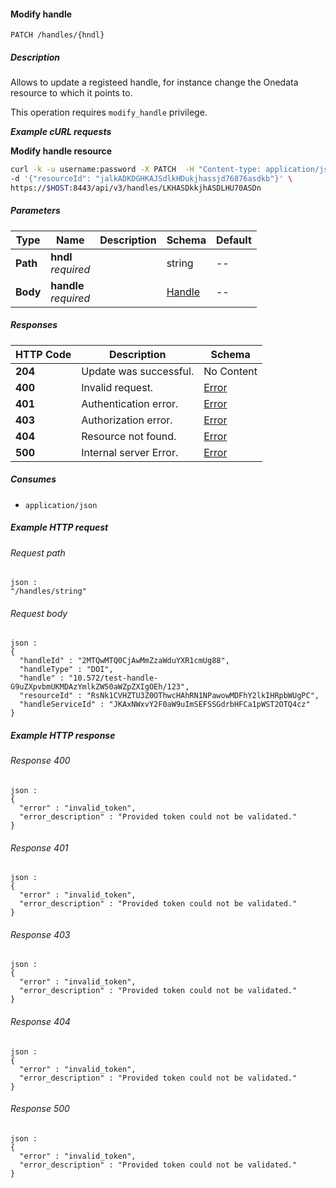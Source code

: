 
<a name="modify_handle"></a>
#### Modify handle
```
PATCH /handles/{hndl}
```


##### Description
Allows to update a registeed handle, for instance change the Onedata resource
to which it points to.

This operation requires `modify_handle` privilege.

***Example cURL requests***

**Modify handle resource**
```bash
curl -k -u username:password -X PATCH  -H "Content-type: application/json" \
-d '{"resourceId": "jalkADKDGHKAJSdlkHDukjhassjd76876asdkb"}' \
https://$HOST:8443/api/v3/handles/LKHASDkkjhASDLHU70ASDn
```


##### Parameters

|Type|Name|Description|Schema|Default|
|---|---|---|---|---|
|**Path**|**hndl**  <br>*required*||string|--|
|**Body**|**handle**  <br>*required*||[Handle](../definitions/Handle.md#handle)|--|


##### Responses

|HTTP Code|Description|Schema|
|---|---|---|
|**204**|Update was successful.|No Content|
|**400**|Invalid request.|[Error](../definitions/Error.md#error)|
|**401**|Authentication error.|[Error](../definitions/Error.md#error)|
|**403**|Authorization error.|[Error](../definitions/Error.md#error)|
|**404**|Resource not found.|[Error](../definitions/Error.md#error)|
|**500**|Internal server Error.|[Error](../definitions/Error.md#error)|


##### Consumes

* `application/json`


##### Example HTTP request

###### Request path
```
json :
"/handles/string"
```


###### Request body
```
json :
{
  "handleId" : "2MTQwMTQ0CjAwMmZzaWduYXR1cmUg88",
  "handleType" : "DOI",
  "handle" : "10.572/test-handle-G9uZXpvbmUKMDAzYmlkZW50aWZpZXIgOEh/123",
  "resourceId" : "RsNk1CVHZTU3Z0OThwcHAhRN1NPawowMDFhY2lkIHRpbWUgPC",
  "handleServiceId" : "JKAxNWxvY2F0aW9uImSEFSSGdrbHFCa1pWST2OTQ4cz"
}
```


##### Example HTTP response

###### Response 400
```
json :
{
  "error" : "invalid_token",
  "error_description" : "Provided token could not be validated."
}
```


###### Response 401
```
json :
{
  "error" : "invalid_token",
  "error_description" : "Provided token could not be validated."
}
```


###### Response 403
```
json :
{
  "error" : "invalid_token",
  "error_description" : "Provided token could not be validated."
}
```


###### Response 404
```
json :
{
  "error" : "invalid_token",
  "error_description" : "Provided token could not be validated."
}
```


###### Response 500
```
json :
{
  "error" : "invalid_token",
  "error_description" : "Provided token could not be validated."
}
```



